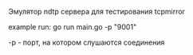 Эмулятор ndtp сервера для тестирования tcpmirror

example run: 
go run main.go -p "9001"

-p - порт, на котором слушаются соединения